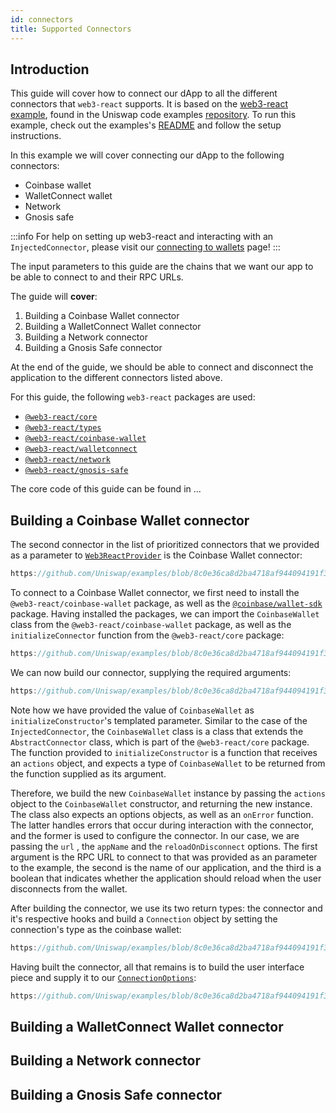 ```yaml
---
id: connectors
title: Supported Connectors
---     
```


## Introduction

This guide will cover how to connect our dApp to all the different connectors that `web3-react` supports. It is based on the [web3-react example](https://github.com/Uniswap/examples), found in the Uniswap code examples [repository](https://github.com/Uniswap/examples). To run this example, check out the examples's [README](https://github.com/Uniswap/examples) and follow the setup instructions.


In this example we will cover connecting our dApp to the following connectors:
- Coinbase wallet
- WalletConnect wallet
- Network
- Gnosis safe


:::info
For help on setting up web3-react and interacting with an `InjectedConnector`, please visit our [connecting to wallets](./01-connect-wallet.md) page!
:::


The input parameters to this guide are the chains that we want our app to be able to connect to and their RPC URLs.

The guide will **cover**:

1. Building a Coinbase Wallet connector
2. Building a WalletConnect Wallet connector
3. Building a Network connector
4. Building a Gnosis Safe connector


At the end of the guide, we should be able to connect and disconnect the application to the different connectors listed above.

For this guide, the following `web3-react` packages are used:

- [`@web3-react/core`](https://www.npmjs.com/package/@web3-react/core)
- [`@web3-react/types`](https://www.npmjs.com/package/@web3-react/types)
- [`@web3-react/coinbase-wallet`](https://www.npmjs.com/package/@web3-react/coinbase-wallet)
- [`@web3-react/walletconnect`](https://www.npmjs.com/package/@web3-react/walletconnect)
- [`@web3-react/network`](https://www.npmjs.com/package/@web3-react/network)
- [`@web3-react/gnosis-safe`](https://www.npmjs.com/package/@web3-react/gnosis-safe)

The core code of this guide can be found in ...

## Building a Coinbase Wallet connector


The second connector in the list of prioritized connectors that we provided as a parameter to [`Web3ReactProvider`](https://github.com/Uniswap/examples/blob/feat/web3-react/web3-react/src/libs/components/Web3ContextProvider.tsx) is the Coinbase Wallet connector:

```typescript reference title="Creating the prioritized Connectors list" referenceLinkText="View on Github" customStyling
https://github.com/Uniswap/examples/blob/8c0e36ca8d2ba4718af944094191f39da62a9c5c/web3-react/src/libs/connections.ts#L33-L39
```


To connect to a Coinbase Wallet connector, we first need to install the `@web3-react/coinbase-wallet` package, as well as the [`@coinbase/wallet-sdk`](https://github.com/coinbase/coinbase-wallet-sdk) package. Having installed the packages, we can import the `CoinbaseWallet` class from the `@web3-react/coinbase-wallet` package, as well as the `initializeConnector` function from the `@web3-react/core` package:

```typescript reference title="Importing the Coinbase Wallet connector" referenceLinkText="View on Github" customStyling
https://github.com/Uniswap/examples/blob/8c0e36ca8d2ba4718af944094191f39da62a9c5c/web3-react/src/libs/coinbase.ts#L1-L2
```
We can now build our connector, supplying the required arguments:

```typescript reference title="Initializing the Coinbase Wallet connector" referenceLinkText="View on Github" customStyling
https://github.com/Uniswap/examples/blob/8c0e36ca8d2ba4718af944094191f39da62a9c5c/web3-react/src/libs/coinbase.ts#L8-L19
```

Note how we have provided the value of `CoinbaseWallet` as `initializeConstructor`'s templated parameter. Similar to the case of the `InjectedConnector`, the `CoinbaseWallet` class is a class that extends the `AbstractConnector` class, which is part of the `@web3-react/core` package. The function provided to `initializeConstructor` is a function that receives an `actions` object, and expects a type of `CoinbaseWallet` to be returned from the function supplied as its argument.

Therefore, we build the new `CoinbaseWallet` instance by passing the `actions` object to the `CoinbaseWallet` constructor, and returning the new instance. The class also expects an options objects, as well as an `onError` function. The latter handles errors that occur during interaction with the connector, and the former is used to configure the connector. In our case, we are passing the `url` , the `appName` and the `reloadOnDisconnect` options. The first argument is the RPC URL to connect to that was provided as an parameter to the example, the second is the name of our application, and the third is a boolean that indicates whether the application should reload when the user disconnects from the wallet.

After building the connector, we use its two return types: the connector and it's respective hooks and build a `Connection` object by setting the connection's type as the coinbase wallet:

```typescript reference title="Building the Coinbase Wallet connection" referenceLinkText="View on Github" customStyling
https://github.com/Uniswap/examples/blob/8c0e36ca8d2ba4718af944094191f39da62a9c5c/web3-react/src/libs/coinbase.ts#L20-24
```

Having built the connector, all that remains is to build the user interface piece and supply it to our [`ConnectionOptions`](https://github.com/Uniswap/examples/blob/feat/web3-react/web3-react/src/libs/components/ConnectionOptions.tsx):

```typescript reference title="Building the Coinbase Wallet component" referenceLinkText="View on Github" customStyling
https://github.com/Uniswap/examples/blob/8c0e36ca8d2ba4718af944094191f39da62a9c5c/web3-react/src/libs/components/ConnectionOptions.tsx#L37-L45
```


## Building a WalletConnect Wallet connector
## Building a Network connector
## Building a Gnosis Safe connector